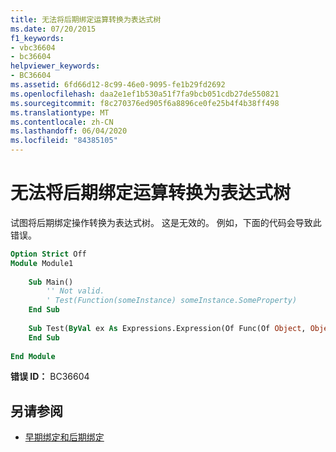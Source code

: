 ```yaml
---
title: 无法将后期绑定运算转换为表达式树
ms.date: 07/20/2015
f1_keywords:
- vbc36604
- bc36604
helpviewer_keywords:
- BC36604
ms.assetid: 6fd66d12-8c99-46e0-9095-fe1b29fd2692
ms.openlocfilehash: daa2e1ef1b530a51f7fa9bcb051cdb27de550821
ms.sourcegitcommit: f8c270376ed905f6a8896ce0fe25b4f4b38ff498
ms.translationtype: MT
ms.contentlocale: zh-CN
ms.lasthandoff: 06/04/2020
ms.locfileid: "84385105"
---
```

# <a name="late-binding-operations-cannot-be-converted-to-an-expression-tree"></a>无法将后期绑定运算转换为表达式树
试图将后期绑定操作转换为表达式树。 这是无效的。 例如，下面的代码会导致此错误。  
  
```vb  
Option Strict Off  
Module Module1  
  
    Sub Main()  
        '' Not valid.  
        ' Test(Function(someInstance) someInstance.SomeProperty)  
    End Sub  
  
    Sub Test(ByVal ex As Expressions.Expression(Of Func(Of Object, Object)))  
    End Sub  
  
End Module  
```  
  
 **错误 ID：** BC36604  
  
## <a name="see-also"></a>另请参阅

- [早期绑定和后期绑定](../programming-guide/language-features/early-late-binding/index.md)
